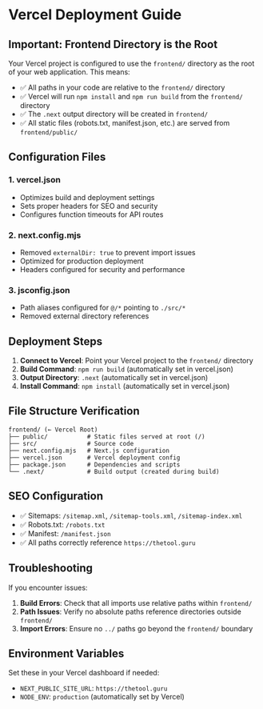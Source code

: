 # Vercel Deployment Guide

## Important: Frontend Directory is the Root

Your Vercel project is configured to use the `frontend/` directory as the root of your web application. This means:

- ✅ All paths in your code are relative to the `frontend/` directory
- ✅ Vercel will run `npm install` and `npm run build` from the `frontend/` directory
- ✅ The `.next` output directory will be created in `frontend/`
- ✅ All static files (robots.txt, manifest.json, etc.) are served from `frontend/public/`

## Configuration Files

### 1. vercel.json
- Optimizes build and deployment settings
- Sets proper headers for SEO and security
- Configures function timeouts for API routes

### 2. next.config.mjs
- Removed `externalDir: true` to prevent import issues
- Optimized for production deployment
- Headers configured for security and performance

### 3. jsconfig.json
- Path aliases configured for `@/*` pointing to `./src/*`
- Removed external directory references

## Deployment Steps

1. **Connect to Vercel**: Point your Vercel project to the `frontend/` directory
2. **Build Command**: `npm run build` (automatically set in vercel.json)
3. **Output Directory**: `.next` (automatically set in vercel.json)
4. **Install Command**: `npm install` (automatically set in vercel.json)

## File Structure Verification

```
frontend/ (← Vercel Root)
├── public/           # Static files served at root (/)
├── src/              # Source code
├── next.config.mjs   # Next.js configuration
├── vercel.json       # Vercel deployment config
├── package.json      # Dependencies and scripts
└── .next/            # Build output (created during build)
```

## SEO Configuration

- ✅ Sitemaps: `/sitemap.xml`, `/sitemap-tools.xml`, `/sitemap-index.xml`
- ✅ Robots.txt: `/robots.txt`
- ✅ Manifest: `/manifest.json`
- ✅ All paths correctly reference `https://thetool.guru`

## Troubleshooting

If you encounter issues:

1. **Build Errors**: Check that all imports use relative paths within `frontend/`
2. **Path Issues**: Verify no absolute paths reference directories outside `frontend/`
3. **Import Errors**: Ensure no `../` paths go beyond the `frontend/` boundary

## Environment Variables

Set these in your Vercel dashboard if needed:
- `NEXT_PUBLIC_SITE_URL`: `https://thetool.guru`
- `NODE_ENV`: `production` (automatically set by Vercel)
